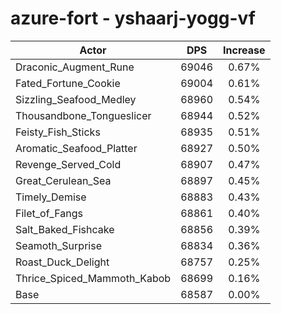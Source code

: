 # azure-fort - yshaarj-yogg-vf
| Actor | DPS | Increase |
|---|:---:|:---:|
|Draconic_Augment_Rune|69046|0.67%|
|Fated_Fortune_Cookie|69004|0.61%|
|Sizzling_Seafood_Medley|68960|0.54%|
|Thousandbone_Tongueslicer|68944|0.52%|
|Feisty_Fish_Sticks|68935|0.51%|
|Aromatic_Seafood_Platter|68927|0.50%|
|Revenge_Served_Cold|68907|0.47%|
|Great_Cerulean_Sea|68897|0.45%|
|Timely_Demise|68883|0.43%|
|Filet_of_Fangs|68861|0.40%|
|Salt_Baked_Fishcake|68856|0.39%|
|Seamoth_Surprise|68834|0.36%|
|Roast_Duck_Delight|68757|0.25%|
|Thrice_Spiced_Mammoth_Kabob|68699|0.16%|
|Base|68587|0.00%|
